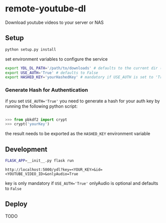 # remote-youtube-dl
Download youtube videos to your server or NAS

## Setup

```bash
python setup.py install
```

set environment variables to configure the service

```bash
export YDL_DL_PATH='/path/to/downloads' # defaults to the current dir (ommit the trailing '/' !)
export USE_AUTH='True' # defaults to False
export HASHED_KEY='yourHashedKey' # mandatory if USE_AUTH is set to 'True'
```

### Generate Hash for Authentication

if you set `USE_AUTH='True'` you need to generate a hash for your auth key by running the following python script:

```python

>>> from pbkdf2 import crypt
>>> crypt('yourKey')

```

the result needs to be exported as the `HASHED_KEY` environment variable

## Development

```bash
FLASK_APP=__init__.py flask run
```

`http://localhost:5000/ydl?key=<YOUR_KEY>&id=<YOUTUBE_VIDEO_ID>&onlyAudio=True`

key is only mandatory if `USE_AUTH='True'` 
onlyAudio is optional and defaults to `False`

## Deploy

TODO
